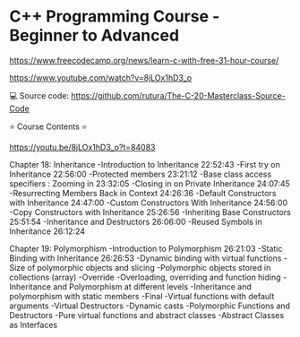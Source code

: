 # C++ Programming Course - Beginner to Advanced

<https://www.freecodecamp.org/news/learn-c-with-free-31-hour-course/>

<https://www.youtube.com/watch?v=8jLOx1hD3_o>

💻 Source code: <https://github.com/rutura/The-C-20-Masterclass-Source-Code>

⭐️ Course Contents ⭐

<https://youtu.be/8jLOx1hD3_o?t=84083>

Chapter 18: Inheritance
-Introduction to Inheritance                    22:52:43
-First try on Inheritance                        22:56:00
-Protected members                            23:21:12
-Base class access specifiers : Zooming in    23:32:05
-Closing in on Private Inheritance             24:07:45
-Resurrecting Members Back in Context            24:26:36
-Default Constructors with Inheritance        24:47:00
-Custom Constructors With Inheritance           24:56:00
-Copy Constructors with Inheritance              25:26:56
-Inheriting Base Constructors                   25:51:54
-Inheritance and Destructors                      26:06:00
-Reused Symbols in Inheritance                 26:12:24

Chapter 19: Polymorphism
-Introduction to Polymorphism                        26:21:03
-Static Binding with Inheritance                    26:26:53
-Dynamic binding with virtual functions
-Size of polymorphic objects and slicing
-Polymorphic objects stored in collections (array)
-Override
-Overloading, overriding and function hiding
-Inheritance and Polymorphism at different levels
-Inheritance and polymorphism with static members
-Final
-Virtual functions with default arguments
-Virtual Destructors
-Dynamic casts
-Polymorphic Functions and Destructors
-Pure virtual functions and abstract classes
-Abstract Classes as Interfaces

